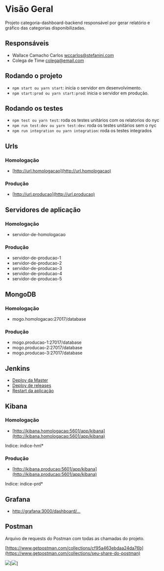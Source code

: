 # Visão Geral

Projeto categoria-dashboard-backend responsável por gerar relatório e gráfico das categorias disponibilizadas.

## Responsáveis

- Wallace Camacho Carlos <wccarlos@stefanini.com>
- Colega de Time <colega@email.com>

## Rodando o projeto

- `npm start ou yarn start`: inicia o servidor em desenvolvimento.
- `npm start:prod ou yarn start:prod`: inicia o servidor em produção.

## Rodando os testes

- `npm test ou yarn test`: roda os testes unitários com os relatorios do nyc
- `npm run test:dev ou yarn test:dev`: roda os testes unitários sem o nyc
- `npm run integration ou yarn integration`: roda os testes integrados

## Urls

### Homologação

- [http://url.homologacao](http://url.homologacao)

### Produção

- [http://url.producao](http://url.producao)

## Servidores de aplicação

### Homologação

- servidor-de-homologacao

### Produção

- servidor-de-producao-1
- servidor-de-producao-2
- servidor-de-producao-3
- servidor-de-producao-4
- servidor-de-producao-5

## MongoDB

### Homologação

- mogo.homologacao:27017/database

### Produção

- mogo.producao-1:27017/database
- mogo.producao-2:27017/database
- mogo.producao-3:27017/database

## Jenkins

- [Deploy da Master](http://jenkins/job/...)
- [Deploy de releases](http://jenkins/job/...)
- [Restart da aplicação](http://jenkins/job/...)

## Kibana

### Homologação

- [http://kibana.homologacao:5601/app/kibana](http://kibana.homologacao:5601/app/kibana)

Indice: indice-hml*

### Produção

- [http://kibana.producao:5601/app/kibana](http://kibana.producao:5601/app/kibana)

Indice: indice-prd*

## Grafana

- [http://grafana:3000/dashboard/...](http://grafana:3000/dashboard/...)

## Postman

Arquivo de requests do Postman com todas as chamadas do projeto.

[https://www.getpostman.com/collections/cf95a463ebdaa24da76b](https://www.getpostman.com/collections/seu-share-do-postman)

[<img src="https://run.pstmn.io/button.svg">](https://app.getpostman.com/run-collection/cf95a463ebdaa24da76b#?env%5Blocalhost%5D=W3sia2V5IjoibG9jYWwiLCJ2YWx1ZSI6ImxvY2FsaG9zdDozMDAxIiwiZGVzY3JpcHRpb24iOiIiLCJ0eXBlIjoidGV4dCIsImVuYWJsZWQiOnRydWV9LHsia2V5IjoibG9jYWxzZWMiLCJ2YWx1ZSI6Imh0dHBzOi8vbG9jYWxob3N0OjM0NDMiLCJkZXNjcmlwdGlvbiI6IiIsInR5cGUiOiJ0ZXh0IiwiZW5hYmxlZCI6dHJ1ZX1d)[<img src="https://run.pstmn.io/button.svg">]
